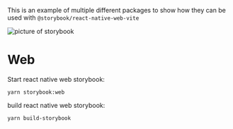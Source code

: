 This is an example of multiple different packages to show how they can be used with `@storybook/react-native-web-vite`

![picture of storybook](https://github.com/user-attachments/assets/cf98766d-8b90-44ab-b718-94ab16e63205)

# Web

Start react native web storybook:

```
yarn storybook:web
```

build react native web storybook:

```sh
yarn build-storybook
```
